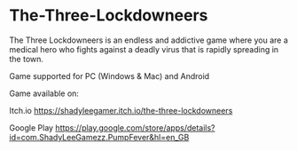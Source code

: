 # The-Three-Lockdowneers
The Three Lockdowneers is an endless and addictive game where you are a medical hero who fights against a deadly virus that is rapidly spreading in the town.

Game supported for PC (Windows & Mac) and Android

Game available on:

Itch.io
https://shadyleegamer.itch.io/the-three-lockdowneers

Google Play
https://play.google.com/store/apps/details?id=com.ShadyLeeGamezz.PumpFever&hl=en_GB
